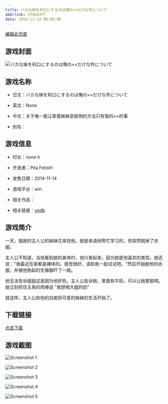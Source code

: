 ```yaml
---
title: バカな妹を利口にするのは俺の××だけな件について
abbrlink: 5f4b03ff
date: 2014-11-14 00:00:00
---
```

[编辑此页面](https://github.com/ACG-3/ADV3-source/blob/main/source/_posts/%E3%83%90%E3%82%AB%E3%81%AA%E5%A6%B9%E3%82%92%E5%88%A9%E5%8F%A3%E3%81%AB%E3%81%99%E3%82%8B%E3%81%AE%E3%81%AF%E4%BF%BA%E3%81%AE%C3%97%C3%97%E3%81%A0%E3%81%91%E3%81%AA%E4%BB%B6%E3%81%AB%E3%81%A4%E3%81%84%E3%81%A6.md)

## 游戏封面

![バカな妹を利口にするのは俺の××だけな件について](https://pan.timero.xyz/d/onedrive/img_lib_001/%E3%83%90%E3%82%AB%E3%81%AA%E5%A6%B9%E3%82%92%E5%88%A9%E5%8F%A3%E3%81%AB%E3%81%99%E3%82%8B%E3%81%AE%E3%81%AF%E4%BF%BA%E3%81%AE%C3%97%C3%97%E3%81%A0%E3%81%91%E3%81%AA%E4%BB%B6%E3%81%AB%E3%81%A4%E3%81%84%E3%81%A6_cover.avif)


## 游戏名称

- 日文：バカな妹を利口にするのは俺の××だけな件について
- 英文：None
- 中文：关于唯一能让笨蛋妹妹变聪明的方法只有我的××的事

- 别名：


## 游戏信息

- 时长：none h
- 开发者：Pita Fetish!
- 发售日期：2014-11-14
- 游戏平台：win
- 相关作品：

- 相关链接：[vndb](https://vndb.org/v16143)


## 游戏简介

一天，独居的主人公的妹妹花来找他。她是来请他帮忙学习的，但突然脱掉了衣服。

主人公不知道，当他看到她的身体时，他兴奋起来，因为她是他喜欢的类型。她还说："我最近在家都是裸体的。感觉很好，请和我一起试试吧。"然后开始脱他的衣服，并被他勃起的生殖器吓了一跳。

他无法告诉姐姐这是因为他好色。主人公告诉她，里面有牛奶，可以让她更聪明。她立刻抓住主角的肉棒说 "我想喝大姐的奶"

就这样，主人公和他的白痴但可爱的妹妹的生活开始了。




## 下载链接

[点击下载](https://pan.timero.xyz/onedrive/adv_lib_001/%E3%83%90%E3%82%AB%E3%81%AA%E5%A6%B9%E3%82%92%E5%88%A9%E5%8F%A3%E3%81%AB%E3%81%99%E3%82%8B%E3%81%AE%E3%81%AF%E4%BF%BA%E3%81%AE%C3%97%C3%97%E3%81%A0%E3%81%91%E3%81%AA%E4%BB%B6%E3%81%AB%E3%81%A4%E3%81%84%E3%81%A6)


## 游戏截图


![Screenshot 1](https://pan.timero.xyz/d/onedrive/img_lib_001/%E3%83%90%E3%82%AB%E3%81%AA%E5%A6%B9%E3%82%92%E5%88%A9%E5%8F%A3%E3%81%AB%E3%81%99%E3%82%8B%E3%81%AE%E3%81%AF%E4%BF%BA%E3%81%AE%C3%97%C3%97%E3%81%A0%E3%81%91%E3%81%AA%E4%BB%B6%E3%81%AB%E3%81%A4%E3%81%84%E3%81%A6_Screenshot_1.avif)

![Screenshot 2](https://pan.timero.xyz/d/onedrive/img_lib_001/%E3%83%90%E3%82%AB%E3%81%AA%E5%A6%B9%E3%82%92%E5%88%A9%E5%8F%A3%E3%81%AB%E3%81%99%E3%82%8B%E3%81%AE%E3%81%AF%E4%BF%BA%E3%81%AE%C3%97%C3%97%E3%81%A0%E3%81%91%E3%81%AA%E4%BB%B6%E3%81%AB%E3%81%A4%E3%81%84%E3%81%A6_Screenshot_2.avif)

![Screenshot 3](https://pan.timero.xyz/d/onedrive/img_lib_001/%E3%83%90%E3%82%AB%E3%81%AA%E5%A6%B9%E3%82%92%E5%88%A9%E5%8F%A3%E3%81%AB%E3%81%99%E3%82%8B%E3%81%AE%E3%81%AF%E4%BF%BA%E3%81%AE%C3%97%C3%97%E3%81%A0%E3%81%91%E3%81%AA%E4%BB%B6%E3%81%AB%E3%81%A4%E3%81%84%E3%81%A6_Screenshot_3.avif)

![Screenshot 4](https://pan.timero.xyz/d/onedrive/img_lib_001/%E3%83%90%E3%82%AB%E3%81%AA%E5%A6%B9%E3%82%92%E5%88%A9%E5%8F%A3%E3%81%AB%E3%81%99%E3%82%8B%E3%81%AE%E3%81%AF%E4%BF%BA%E3%81%AE%C3%97%C3%97%E3%81%A0%E3%81%91%E3%81%AA%E4%BB%B6%E3%81%AB%E3%81%A4%E3%81%84%E3%81%A6_Screenshot_4.avif)

![Screenshot 5](https://pan.timero.xyz/d/onedrive/img_lib_001/%E3%83%90%E3%82%AB%E3%81%AA%E5%A6%B9%E3%82%92%E5%88%A9%E5%8F%A3%E3%81%AB%E3%81%99%E3%82%8B%E3%81%AE%E3%81%AF%E4%BF%BA%E3%81%AE%C3%97%C3%97%E3%81%A0%E3%81%91%E3%81%AA%E4%BB%B6%E3%81%AB%E3%81%A4%E3%81%84%E3%81%A6_Screenshot_5.avif)

